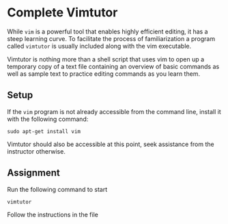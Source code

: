 # Complete Vimtutor

While `vim` is a powerful tool that enables highly efficient editing, it has
a steep learning curve. To facilitate the process of familiarization a
program called `vimtutor` is usually included along with the vim executable.

Vimtutor is nothing more than a shell script that uses vim to open up a
temporary copy of a text file containing an overview of basic commands as well as
sample text to practice editing commands as you learn them.

## Setup

If the `vim` program is not already accessible from the command line, install it
with the following command:

    sudo apt-get install vim

Vimtutor should also be accessible at this point, seek assistance from the
instructor otherwise.

## Assignment

Run the following command to start

    vimtutor

Follow the instructions in the file
